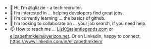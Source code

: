 - 👋 Hi, I’m @glizzie - a tech recruiter.
- 👀 I’m interested in ... helping developers find great jobs.
- 🌱 I’m currently learning ... the basics of github.
- 💞️ I’m looking to collaborate on ... your job search, if you need help.
- 📫 How to reach me ... LizK@talentlegends.com or elizabethmklein@verizon.net. Or on LinkedIn, happy to connect, https://www.linkedin.com/in/elizabethmklein/

<!---
glizzie/glizzie is a ✨ special ✨ repository because its `README.md` (this file) appears on your GitHub profile.
You can click the Preview link to take a look at your changes.
--->
